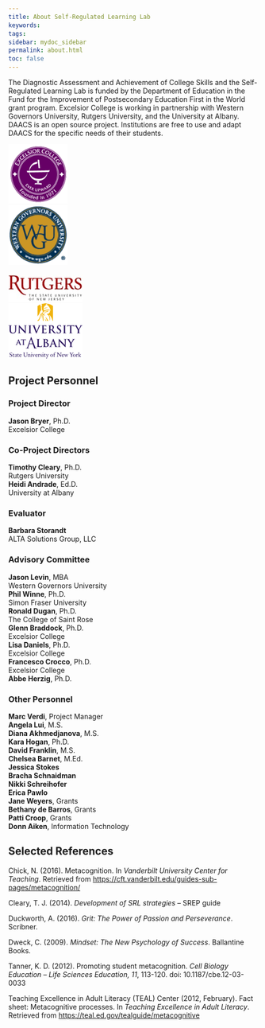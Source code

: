 ```yaml
---
title: About Self-Regulated Learning Lab
keywords: 
tags: 
sidebar: mydoc_sidebar
permalink: about.html
toc: false
---
```


The Diagnostic Assessment and Achievement of College Skills and the Self-Regulated Learning Lab is funded by the Department of Education in the Fund for the Improvement of Postsecondary Education First in the World grant program. Excelsior College is working in partnership with Western Governors University, Rutgers University, and the University at Albany. DAACS is an open source project. Institutions are free to use and adapt DAACS for the specific needs of their students.

<div class="container">
<div class="row">
<div class="col-md-3 col-sm-6 text-center vcenter"><img src="images/Excelsior.png" width="120"></div>
<div class="col-md-3 col-sm-6 text-center vcenter"><img src="images/WGU.png" width="120"></div>
<div class="col-md-3 col-sm-6 text-center vcenter"><br/><img src="images/Rutgers.jpg" width="150"></div>
<div class="col-md-3 col-sm-6 text-center vcenter"><img src="images/UAlbany.png" width="150"></div>
</div>
</div>


## Project Personnel


<div class="container">
<div class="row">

<div class="col-md-4">
<h3>Project Director</h3>
<b>Jason Bryer</b>, Ph.D.<br/>Excelsior College
    		
<h3>Co-Project Directors</h3>
<b>Timothy Cleary</b>, Ph.D.<br/>Rutgers University<br />
<b>Heidi Andrade</b>, Ed.D.<br/>University at Albany
    
<h3>Evaluator</h3>
<b>Barbara Storandt</b><br/>ALTA Solutions Group, LLC
		
</div>

<div class="col-md-4">
<h3>Advisory Committee</h3>
<b>Jason Levin</b>, MBA<br/>Western Governors University<br />
<b>Phil Winne</b>, Ph.D.<br/>Simon Fraser University<br />
<b>Ronald Dugan</b>, Ph.D.<br/>The College of Saint Rose<br />
<b>Glenn Braddock</b>, Ph.D.<br/>Excelsior College<br />
<b>Lisa Daniels</b>, Ph.D.<br/>Excelsior College<br />
<b>Francesco Crocco</b>, Ph.D.<br/>Excelsior College<br />
<b>Abbe Herzig</b>, Ph.D.<br />
</div>

<div class="col-md-4">
<h3>Other Personnel</h3>
<b>Marc Verdi</b>, Project Manager<br />
<b>Angela Lui</b>, M.S.<br />
<b>Diana Akhmedjanova</b>, M.S.<br />
<b>Kara Hogan</b>, Ph.D.<br />
<b>David Franklin</b>, M.S.<br />
<b>Chelsea Barnet</b>, M.Ed.<br />
<b>Jessica Stokes</b> <br />
<b>Bracha Schnaidman</b> </br>
<b>Nikki Schreihofer</b> </br>
<b>Erica Pawlo</b> </br>
<b>Jane Weyers</b>, Grants<br />
<b>Bethany de Barros</b>, Grants<br />
<b>Patti Croop</b>, Grants<br />
<b>Donn Aiken</b>, Information Technology<br />
</div>

</div>
</div><!-- Container -->



## Selected References

Chick, N. (2016). Metacognition. In *Vanderbilt University Center for Teaching*. Retrieved from https://cft.vanderbilt.edu/guides-sub-pages/metacognition/

Cleary, T. J. (2014). *Development of SRL strategies* – SREP guide

Duckworth, A. (2016). *Grit: The Power of Passion and Perseverance*. Scribner. 

Dweck, C. (2009). *Mindset: The New Psychology of Success*. Ballantine Books.

Tanner, K. D. (2012). Promoting student metacognition. *Cell Biology Education – Life Sciences Education, 11*, 113-120. doi: 10.1187/cbe.12-03-0033

Teaching Excellence in Adult Literacy (TEAL) Center (2012, February). Fact sheet: Metacognitive processes. In *Teaching Excellence in Adult Literacy*. Retrieved from https://teal.ed.gov/tealguide/metacognitive


